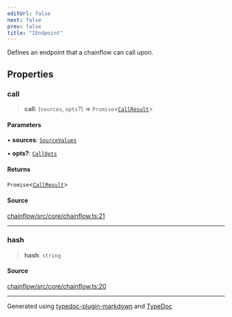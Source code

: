 ```yaml
---
editUrl: false
next: false
prev: false
title: "IEndpoint"
---
```


Defines an endpoint that a chainflow can call upon.

## Properties

### call

> **call**: (`sources`, `opts`?) => `Promise`\<[`CallResult`](/api/core/chainflow/interfaces/callresult/)\>

#### Parameters

• **sources**: [`SourceValues`](/api/core/inputnode/type-aliases/sourcevalues/)

• **opts?**: [`CallOpts`](/api/core/chainflow/interfaces/callopts/)

#### Returns

`Promise`\<[`CallResult`](/api/core/chainflow/interfaces/callresult/)\>

#### Source

[chainflow/src/core/chainflow.ts:21](https://github.com/edwinlzs/chainflow/blob/a27a974/src/core/chainflow.ts#L21)

***

### hash

> **hash**: `string`

#### Source

[chainflow/src/core/chainflow.ts:20](https://github.com/edwinlzs/chainflow/blob/a27a974/src/core/chainflow.ts#L20)

***

Generated using [typedoc-plugin-markdown](https://www.npmjs.com/package/typedoc-plugin-markdown) and [TypeDoc](https://typedoc.org/)
